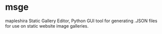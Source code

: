# msge
mapleshira Static Gallery Editor, Python GUI tool for generating .JSON files for use on static website image galleries.
